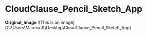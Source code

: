 # CloudClause_Pencil_Sketch_App
**Original_Image**
![This is an image]
(C:\Users\Microsoft\Desktop\CloudClause_Pencil_Sketch_App)

